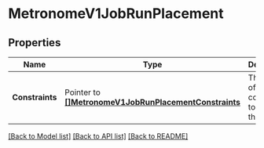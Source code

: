 # MetronomeV1JobRunPlacement

## Properties

Name | Type | Description | Notes
------------ | ------------- | ------------- | -------------
**Constraints** | Pointer to [**[]MetronomeV1JobRunPlacementConstraints**](MetronomeV1Job_run_placement_constraints.md) | The array of constraints to place this job. | [optional] 

[[Back to Model list]](../README.md#documentation-for-models) [[Back to API list]](../README.md#documentation-for-api-endpoints) [[Back to README]](../README.md)



